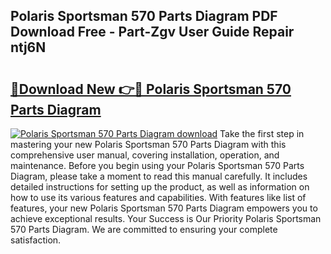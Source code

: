 ## Polaris Sportsman 570 Parts Diagram PDF Download Free - Part-Zgv User Guide Repair ntj6N

# <h2><a href="http://dfl4bx.blite.top/?on=Polaris+Sportsman+570+Parts+Diagram">🔗Download New 👉🔴 Polaris Sportsman 570 Parts Diagram</a></h2>

[![Polaris Sportsman 570 Parts Diagram download](https://i.imgur.com/lujVjoI.png)](http://dfl4bx.blite.top/?on=Polaris+Sportsman+570+Parts+Diagram)
Take the first step in mastering your new Polaris Sportsman 570 Parts Diagram with this comprehensive user manual, covering installation, operation, and maintenance. Before you begin using your Polaris Sportsman 570 Parts Diagram, please take a moment to read this manual carefully. It includes detailed instructions for setting up the product, as well as information on how to use its various features and capabilities. With features like list of features, your new Polaris Sportsman 570 Parts Diagram empowers you to achieve exceptional results. Your Success is Our Priority Polaris Sportsman 570 Parts Diagram. We are committed to ensuring your complete satisfaction.
